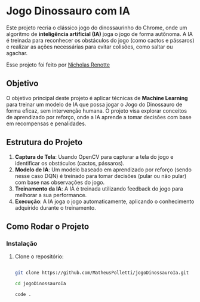 # Jogo Dinossauro com IA

Este projeto recria o clássico jogo do dinossaurinho do Chrome, onde um algoritmo de **inteligência artificial (IA)** joga o jogo de forma autônoma. A IA é treinada para reconhecer os obstáculos do jogo (como cactos e pássaros) e realizar as ações necessárias para evitar colisões, como saltar ou agachar.

Esse projeto foi feito por [Nicholas Renotte](https://www.youtube.com/watch?v=vahwuupy81A)

## Objetivo

O objetivo principal deste projeto é aplicar técnicas de **Machine Learning** para treinar um modelo de IA que possa jogar o Jogo do Dinossauro de forma eficaz, sem intervenção humana. O projeto visa explorar conceitos de aprendizado por reforço, onde a IA aprende a tomar decisões com base em recompensas e penalidades.

## Estrutura do Projeto

1. **Captura de Tela**: Usando OpenCV para capturar a tela do jogo e identificar os obstáculos (cactos, pássaros).
2. **Modelo de IA**: Um modelo baseado em aprendizado por reforço (sendo nesse caso DQN) é treinado para tomar decisões (pular ou não pular) com base nas observações do jogo.
3. **Treinamento da IA**: A IA é treinada utilizando feedback do jogo para melhorar a sua performance.
4. **Execução**: A IA joga o jogo automaticamente, aplicando o conhecimento adquirido durante o treinamento.

## Como Rodar o Projeto

### Instalação

1. Clone o repositório:

   ```bash

   git clone https://github.com/MatheusPolletti/jogoDinossauroIa.git

   cd jogoDinossauroIa

   code .
